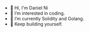 - 👋 Hi, I'm Daniel Ni
- 👀 I’m interested in coding.
- 🌱 I’m currently Solidity and Golang.
- 🫡 Keep building yourself.
<!---
EmbraceUU/EmbraceUU is a ✨ special ✨ repository because its `README.md` (this file) appears on your GitHub profile.
You can click the Preview link to take a look at your changes.
--->
